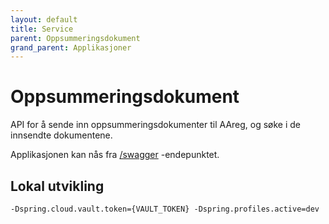 ```yaml
---
layout: default
title: Service
parent: Oppsummeringsdokument
grand_parent: Applikasjoner
---
```


# Oppsummeringsdokument

API for å sende inn oppsummeringsdokumenter til AAreg, og søke i de innsendte dokumentene.

Applikasjonen kan nås fra [/swagger](https://oppsummeringsdokument-service.intern.dev.nav.no/swagger) -endepunktet.

## Lokal utvikling

```
-Dspring.cloud.vault.token={VAULT_TOKEN} -Dspring.profiles.active=dev
```
